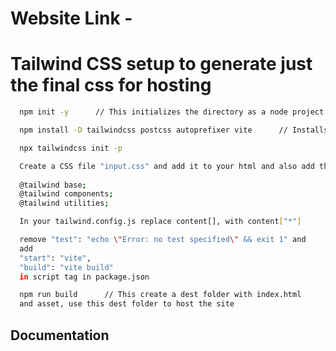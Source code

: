 # Website Link -

# Tailwind CSS setup to generate just the final css for hosting



```bash
  npm init -y      // This initializes the directory as a node project
```
```bash
  npm install -D tailwindcss postcss autoprefixer vite      // Installs required packages
```
```bash
  npx tailwindcss init -p
```
```bash
  Create a CSS file "input.css" and add it to your html and also add these lines in css
  
  @tailwind base;
  @tailwind components;
  @tailwind utilities;
```
```bash
  In your tailwind.config.js replace content[], with content["*"]
```
```bash
  remove "test": "echo \"Error: no test specified\" && exit 1" and
  add 
  "start": "vite",
  "build": "vite build" 
  in script tag in package.json
```
```bash
  npm run build      // This create a dest folder with index.html 
  and asset, use this dest folder to host the site
```




## Documentation

    


